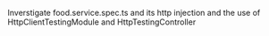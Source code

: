 Inverstigate food.service.spec.ts and its http injection and the use of HttpClientTestingModule and HttpTestingController
